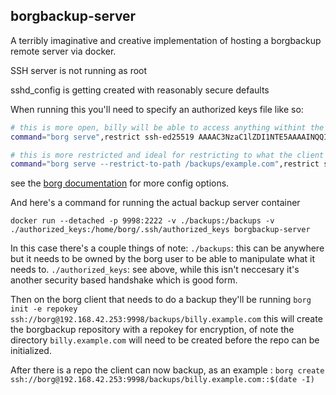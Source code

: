 ## borgbackup-server
A terribly imaginative and creative implementation of hosting a borgbackup remote server via docker.

SSH server is not running as root

sshd_config is getting created with reasonably secure defaults

When running this you'll need to specify an authorized keys file like so:
```bash
# this is more open, billy will be able to access anything withint the backups directory
command="borg serve",restrict ssh-ed25519 AAAAC3NzaC1lZDI1NTE5AAAAINQQIUrCNA7wZVTWtVzRGAYDgctIuGWfOLJMIXXXbz4y billy@example.com

# this is more restricted and ideal for restricting to what the client has access to
command="borg serve --restrict-to-path /backups/example.com",restrict ssh-ed25519 AAAAC3NzaC1lZDI1NTE5AAAAINQQIUrCNA7wZVTWtVzRGAYDgctIuGWfOLJMIXXXbz4y miles@example.com
```
see the [borg documentation](https://borgbackup.readthedocs.io/en/stable/usage/serve.html) for more config options.

And here's a command for running the actual backup server container

`docker run --detached -p 9998:2222 -v ./backups:/backups -v ./authorized_keys:/home/borg/.ssh/authorized_keys borgbackup-server`

In this case there's a couple things of note:
`./backups`: this can be anywhere but it needs to be owned by the borg user to be able to manipulate what it needs to.
`./authorized_keys`: see above, while this isn't neccesary it's another security based handshake which is good form.

Then on the borg client that needs to do a backup they'll be running `borg init -e repokey ssh://borg@192.168.42.253:9998/backups/billy.example.com` this will create the borgbackup repository with a repokey for encryption, of note the directory `billy.example.com` will need to be created before the repo can be initialized.

After there is a repo the client can now backup, as an example : `borg create ssh://borg@192.168.42.253:9998/backups/billy.example.com::$(date -I)`

